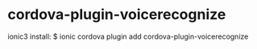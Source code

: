 # cordova-plugin-voicerecognize
ionic3 install:
$ ionic cordova plugin add cordova-plugin-voicerecognize
